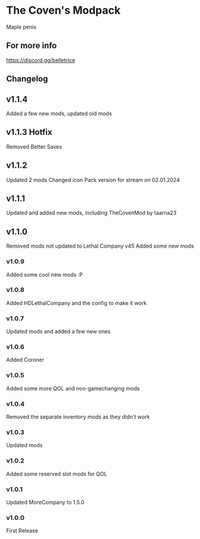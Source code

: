 # The Coven's Modpack

Maple penis

## For more info

<https://discord.gg/belletrice>

## Changelog

## v1.1.4

Added a few new mods, updated old mods

## v1.1.3 Hotfix

Removed Better Saves

## v1.1.2

Updated 2 mods
Changed icon
Pack version for stream on 02.01.2024

## v1.1.1

Updated and added new mods, including TheCovenMod by taarna23

## v1.1.0

Removed mods not updated to Lethal Company v45
Added some new mods

### v1.0.9

Added some cool new mods :P

### v1.0.8

Added HDLethalCompany and the config to make it work

### v1.0.7

Updated mods and added a few new ones

### v1.0.6

Added Coroner

### v1.0.5

Added some more QOL and non-gamechanging mods

### v1.0.4

Removed the separate inventory mods as they didn't work

### v1.0.3

Updated mods

### v1.0.2

Added some reserved slot mods for QOL

### v1.0.1

Updated MoreCompany to 1.5.0

### v1.0.0

First Release
